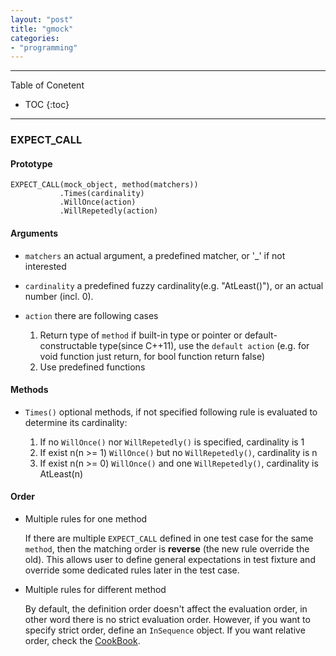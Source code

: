 ```yaml
---
layout: "post"
title: "gmock"
categories:
- "programming"
---
```


<!--more-->

***
Table of Conetent

* TOC
{:toc}
***

### EXPECT_CALL

#### Prototype

    EXPECT_CALL(mock_object, method(matchers))
               .Times(cardinality)
               .WillOnce(action)
               .WillRepetedly(action)


#### Arguments

* `matchers` an actual argument, a predefined matcher, or '_' if not interested
* `cardinality` a predefined fuzzy cardinality(e.g. "AtLeast()"), or an actual number (incl. 0).
* `action` there are following cases

    1. Return type of `method` if built-in type or pointer or default-constructable type(since C++11), use the `default action` (e.g. for void function just return, for bool function return false)
    2. Use predefined functions

#### Methods

* `Times()` optional methods, if not specified following rule is evaluated to determine its cardinality:

    1. If no `WillOnce()` nor `WillRepetedly()` is specified, cardinality is 1
    2. If exist n(n >= 1) `WillOnce()` but no `WillRepetedly()`, cardinality is n
    3. If exist n(n >= 0) `WillOnce()` and one `WillRepetedly()`, cardinality is AtLeast(n)

#### Order
 
* Multiple rules for one method

    If there are multiple `EXPECT_CALL` defined in one test case for the same `method`, then the matching order is **reverse** (the new rule override the old). This allows user to define general expectations in test fixture and override some dedicated rules later in the test case.

* Multiple rules for different method

    By default, the definition order doesn't affect the evaluation order, in other word there is no strict evaluation order. However, if you want to specify strict order, define an `InSequence` object. If you want relative order, check the [CookBook](https://github.com/google/googletest/blob/master/googlemock/docs/CookBook.md).




